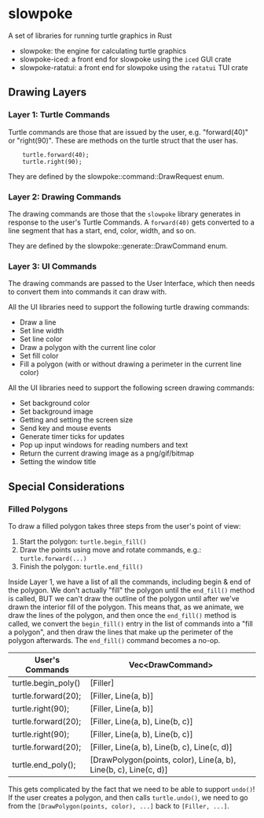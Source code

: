 # slowpoke

A set of libraries for running turtle graphics in Rust

- slowpoke: the engine for calculating turtle graphics
- slowpoke-iced: a front end for slowpoke using the `iced` GUI crate
- slowpoke-ratatui: a front end for slowpoke using the `ratatui` TUI crate


## Drawing Layers

### Layer 1: Turtle Commands

Turtle commands are those that are issued by the user, e.g. "forward(40)" or
"right(90)". These are methods on the turtle struct that the user has.

```
    turtle.forward(40);
    turtle.right(90);
```

They are defined by the slowpoke::command::DrawRequest enum.

### Layer 2: Drawing Commands

The drawing commands are those that the `slowpoke` library generates in response
to the user's Turtle Commands. A `forward(40)` gets converted to a line segment
that has a start, end, color, width, and so on.

They are defined by the slowpoke::generate::DrawCommand enum.

### Layer 3: UI Commands

The drawing commands are passed to the User Interface, which then needs to
convert them into commands it can draw with.

All the UI libraries need to support the following turtle drawing commands:

* Draw a line
* Set line width
* Set line color
* Draw a polygon with the current line color
* Set fill color
* Fill a polygon (with or without drawing a perimeter in the current line color)

All the UI libraries need to support the following screen drawing commands:

* Set background color
* Set background image
* Getting and setting the screen size
* Send key and mouse events
* Generate timer ticks for updates
* Pop up input windows for reading numbers and text
* Return the current drawing image as a png/gif/bitmap
* Setting the window title

## Special Considerations

### Filled Polygons

To draw a filled polygon takes three steps from the user's point of view:

1. Start the polygon: `turtle.begin_fill()`
2. Draw the points using move and rotate commands, e.g.: `turtle.forward(...)`
3. Finish the polygon: `turtle.end_fill()`

Inside Layer 1, we have a list of all the commands, including begin & end of the
polygon. We don't actually "fill" the polygon until the `end_fill()` method is
called, BUT we can't draw the outline of the polygon until after we've drawn the
interior fill of the polygon. This means that, as we animate, we draw the lines
of the polygon, and then once the `end_fill()` method is called, we convert the
`begin_fill()` entry in the list of commands into a "fill a polygon", and then
draw the lines that make up the perimeter of the polygon afterwards. The
`end_fill()` command becomes a no-op.

| User's Commands     | Vec&lt;DrawCommand&gt;                                           |
| ------------------- | -----------------                                                |
| turtle.begin_poly() | [Filler]                                                         |
| turtle.forward(20); | [Filler, Line(a, b)]                                             |
| turtle.right(90);   | [Filler, Line(a, b)]                                             |
| turtle.forward(20); | [Filler, Line(a, b), Line(b, c)]                                 |
| turtle.right(90);   | [Filler, Line(a, b), Line(b, c)]                                 |
| turtle.forward(20); | [Filler, Line(a, b), Line(b, c), Line(c, d)]                     |
| turtle.end_poly();  | [DrawPolygon(points, color), Line(a, b), Line(b, c), Line(c, d)] |


This gets complicated by the fact that we need to be able to support `undo()`!
If the user creates a polygon, and then calls `turtle.undo()`, we need to go
from the `[DrawPolygon(points, color), ...]` back to `[Filler, ...]`.

